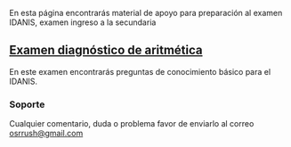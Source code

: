 En esta página encontrarás material de apoyo para preparación al examen IDANIS, examen ingreso a la secundaria

## [Examen diagnóstico de aritmética](https://forms.gle/2E4gAtfhxvaG8ZgU8)
En este examen encontrarás preguntas de conocimiento básico para el IDANIS.

### Soporte
Cualquier comentario, duda o problema favor de enviarlo al correo osrrush@gmail.com
